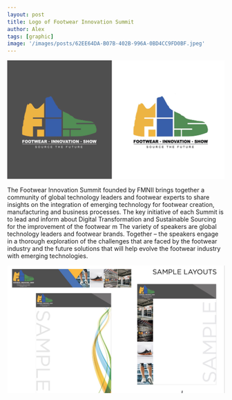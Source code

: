 ```yaml
---
layout: post
title: Logo of Footwear Innovation Summit
author: Alex
tags: [graphic]
image: '/images/posts/62EE64DA-B07B-402B-996A-0BD4CC9FD0BF.jpeg'
---
```


![](https://raw.githubusercontent.com/alexdesign001/alexdesign001.github.io/master/images/posts/960E3FD0-E8D2-4117-B53F-03FFB2C73B89.jpeg)

The Footwear Innovation Summit founded by FMNII brings together a community of global technology leaders and footwear experts to share insights on the integration of emerging technology for footwear creation, manufacturing and business processes. The key initiative of each Summit is to lead and inform about Digital Transformation and Sustainable Sourcing for the improvement of the footwear m
The variety of speakers are global technology leaders and footwear brands. Together – the speakers engage in a thorough exploration of the challenges that are faced by the footwear industry and the future solutions that will help evolve the footwear industry with emerging technologies.

![](https://raw.githubusercontent.com/alexdesign001/alexdesign001.github.io/master/images/posts/28D9AF9A-29B8-471E-93AE-ADDEF2FCD5C1.jpeg)
